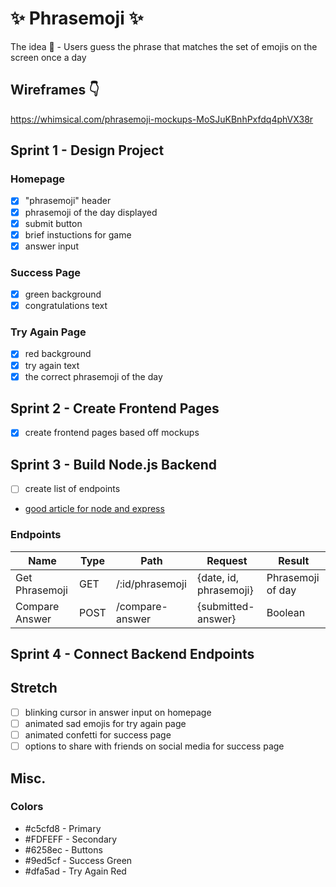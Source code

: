# ✨ Phrasemoji ✨
The idea 🧠 - Users guess the phrase that matches the set of emojis on the screen once a day

## Wireframes 👇
https://whimsical.com/phrasemoji-mockups-MoSJuKBnhPxfdq4phVX38r

## Sprint 1 - Design Project

### Homepage
- [x]  "phrasemoji" header
- [x] phrasemoji of the day displayed
- [x] submit button
- [x] brief instuctions for game
- [x] answer input

### Success Page
- [x] green background
- [x] congratulations text

### Try Again Page
- [x] red background
- [x] try again text
- [x] the correct phrasemoji of the day

## Sprint 2 - Create Frontend Pages 
- [x] create frontend pages based off mockups

## Sprint 3 - Build Node.js Backend
- [ ] create list of endpoints
- [good article for node and express](https://dev.to/crrojas88/building-a-backend-with-node-js-and-express-27b5)

### Endpoints
|         Name           |  Type  |                   Path                   |         Request           |        Result        |
|         ----           |  ----  |                   ----                   |         -------           |        ------        |
|    Get Phrasemoji      |  GET   |             /:id/phrasemoji              |   {date, id, phrasemoji}  |   Phrasemoji of day  |
|    Compare Answer      |  POST  |             /compare-answer              |     {submitted-answer}    |        Boolean       |

## Sprint 4 - Connect Backend Endpoints

## Stretch 
- [ ] blinking cursor in answer input on homepage
- [ ] animated sad emojis for try again page
- [ ] animated confetti for success page
- [ ] options to share with friends on social media for success page

## Misc.
### Colors
- #c5cfd8 - Primary
- #FDFEFF - Secondary
- #6258ec - Buttons
- #9ed5cf - Success Green
- #dfa5ad - Try Again Red



